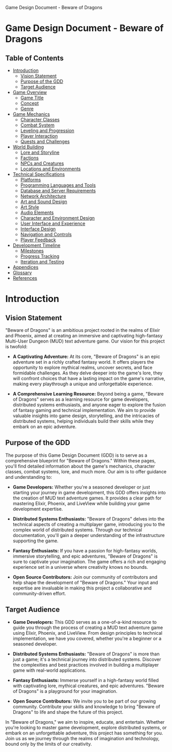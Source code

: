 Game Design Document - Beware of Dragons

# Game Design Document - Beware of Dragons

## Table of Contents

- [Introduction](#introduction)
  - [Vision Statement](#vision-statement)
  - [Purpose of the GDD](#purpose-of-the-gdd)
  - [Target Audience](#target-audience)
- [Game Overview](#game-overview)
  - [Game Title](#game-title)
  - [Concept](#concept)
  - [Genre](#genre)
- [Game Mechanics](#game-mechanics)
  - [Character Classes](#character-classes)
  - [Combat System](#combat-system)
  - [Leveling and Progression](#leveling-and-progression)
  - [Player Interaction](#player-interaction)
  - [Quests and Challenges](#quests-and-challenges)
- [World Building](#world-building)
  - [Lore and Storyline](#lore-and-storyline)
  - [Factions](#factions)
  - [NPCs and Creatures](#npcs-and-creatures)
  - [Locations and Environments](#locations-and-environments)
- [Technical Specifications](#technical-specifications)
  - [Platforms](#platforms)
  - [Programming Languages and Tools](#programming-languages-and-tools)
  - [Database and Server Requirements](#database-and-server-requirements)
  - [Network Architecture](#network-architecture)
  - [Art and Sound Design](#art-and-sound-design)
  - [Art Style](#art-style)
  - [Audio Elements](#audio-elements)
  - [Character and Environment Design](#character-and-environment-design)
  - [User Interface and Experience](#user-interface-and-experience)
  - [Interface Design](#interface-design)
  - [Navigation and Controls](#navigation-and-controls)
  - [Player Feedback](#player-feedback)
- [Development Timeline](#development-timeline)
  - [Milestones](#milestones)
  - [Progress Tracking](#progress-tracking)
  - [Iteration and Testing](#iteration-and-testing)
- [Appendices](#appendices)
- [Glossary](#glossary)
- [References](#references)

# Introduction

## Vision Statement

"Beware of Dragons" is an ambitious project rooted in the realms of Elixir and Phoenix, aimed at creating an immersive and captivating high-fantasy Multi-User Dungeon (MUD) text adventure game. Our vision for this project is twofold:

- **A Captivating Adventure:** At its core, "Beware of Dragons" is an epic adventure set in a richly crafted fantasy world. It offers players the opportunity to explore mythical realms, uncover secrets, and face formidable challenges. As they delve deeper into the game's lore, they will confront choices that have a lasting impact on the game's narrative, making every playthrough a unique and unforgettable experience.

- **A Comprehensive Learning Resource:** Beyond being a game, "Beware of Dragons" serves as a learning resource for game developers, distributed systems enthusiasts, and anyone eager to explore the fusion of fantasy gaming and technical implementation. We aim to provide valuable insights into game design, storytelling, and the intricacies of distributed systems, helping individuals build their skills while they embark on an epic adventure.

## Purpose of the GDD

The purpose of this Game Design Document (GDD) is to serve as a comprehensive blueprint for "Beware of Dragons." Within these pages, you'll find detailed information about the game's mechanics, character classes, combat systems, lore, and much more. Our aim is to offer guidance and understanding to:

- **Game Developers:** Whether you're a seasoned developer or just starting your journey in game development, this GDD offers insights into the creation of MUD text adventure games. It provides a clear path for mastering Elixir, Phoenix, and LiveView while building your game development expertise.

- **Distributed Systems Enthusiasts:** "Beware of Dragons" delves into the technical aspects of creating a multiplayer game, introducing you to the complex world of distributed systems. Through our technical documentation, you'll gain a deeper understanding of the infrastructure supporting the game.

- **Fantasy Enthusiasts:** If you have a passion for high-fantasy worlds, immersive storytelling, and epic adventures, "Beware of Dragons" is sure to captivate your imagination. The game offers a rich and engaging experience set in a universe where creativity knows no bounds.

- **Open Source Contributors:** Join our community of contributors and help shape the development of "Beware of Dragons." Your input and expertise are invaluable in making this project a collaborative and community-driven effort.

## Target Audience

- **Game Developers:** This GDD serves as a one-of-a-kind resource to guide you through the process of creating a MUD text adventure game using Elixir, Phoenix, and LiveView. From design principles to technical implementation, we have you covered, whether you're a beginner or a seasoned developer.

- **Distributed Systems Enthusiasts:** "Beware of Dragons" is more than just a game; it's a technical journey into distributed systems. Discover the complexities and best practices involved in building a multiplayer game with real-world applications.

- **Fantasy Enthusiasts:** Immerse yourself in a high-fantasy world filled with captivating lore, mythical creatures, and epic adventures. "Beware of Dragons" is a playground for your imagination.

- **Open Source Contributors:** We invite you to be part of our growing community. Contribute your skills and knowledge to bring "Beware of Dragons" to life and shape the future of this project.

In "Beware of Dragons," we aim to inspire, educate, and entertain. Whether you're looking to master game development, explore distributed systems, or embark on an unforgettable adventure, this project has something for you. Join us as we journey through the realms of imagination and technology, bound only by the limits of our creativity.
